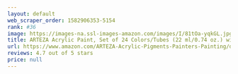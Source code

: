 ```yaml
---
layout: default 
﻿web_scraper_order: 1582906353-5154
rank: #36
image: https://images-na.ssl-images-amazon.com/images/I/81tOa-yqkGL.jpg
title: ARTEZA Acrylic Paint, Set of 24 Colors/Tubes (22 ml/0.74 oz.) with Storage Box, Rich Pigments, Non Fading, Non Toxic Paints for Artist, Hobby…
url: https://www.amazon.com/ARTEZA-Acrylic-Pigments-Painters-Painting/dp/B078CYM62J/ref=zg_mw_arts-crafts_36?_encoding=UTF8&psc=1&refRID=AC0VFVM6SB4FTE33VGXN
reviews: 4.7 out of 5 stars
price: null
---
```

